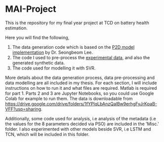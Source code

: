 # MAI-Project
This is the repository for my final year project at TCD on battery health estimation. 

Here you will find the following,
1. The data generation code which is based on the [P2D model implementation](https://github.com/DEARLIBS) by Dr. Seongbeom Lee.
2. The code I used to pre-process the [experimental data](https://osf.io/qsabn/?view_only=2a03b6c78ef14922a3e244f3d549de78), and also the generated synthetic data.
3. The code used for modelling it with SVR. 

More details about the data generation process, data pre-processing and data modelling are all included in my thesis. 
For each section, I will include instructions on how to run it and what files are required. Matlab is required for part 1. Parts 2 and 3 are Jupyter Notebooks, so you could use Google Colab for example to run them. The data is downloadable from https://drive.google.com/drive/folders/1fYPlqLbAnzQalBw9erhgFyJrKpaB-VFF?usp=sharing.

Additionally, some code used for analysis, i.e analysis of the metadata (i.e the values for the 8 parameters decided via PSO) are included in the 'Misc.' folder. I also experimented with other models beside SVR, i.e LSTM and TCN, which will be included in this folder.

